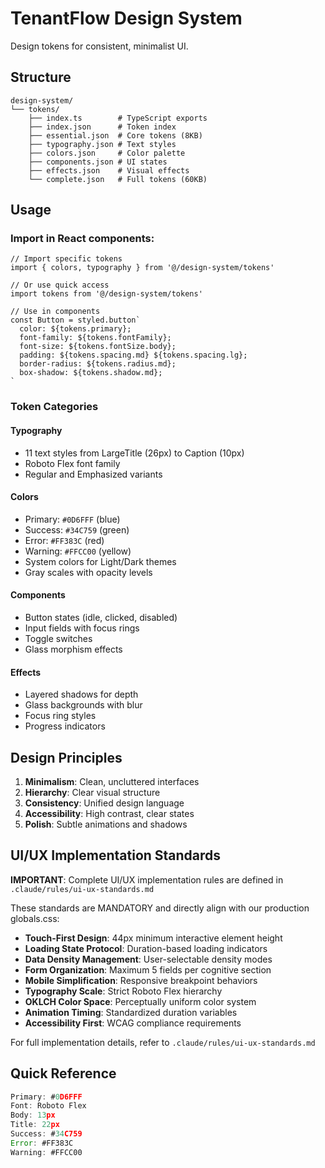 # TenantFlow Design System

Design tokens for consistent, minimalist UI.

## Structure

```
design-system/
└── tokens/
    ├── index.ts        # TypeScript exports
    ├── index.json      # Token index
    ├── essential.json  # Core tokens (8KB)
    ├── typography.json # Text styles
    ├── colors.json     # Color palette
    ├── components.json # UI states
    ├── effects.json    # Visual effects
    └── complete.json   # Full tokens (60KB)
```

## Usage

### Import in React components:

```tsx
// Import specific tokens
import { colors, typography } from '@/design-system/tokens'

// Or use quick access
import tokens from '@/design-system/tokens'

// Use in components
const Button = styled.button`
  color: ${tokens.primary};
  font-family: ${tokens.fontFamily};
  font-size: ${tokens.fontSize.body};
  padding: ${tokens.spacing.md} ${tokens.spacing.lg};
  border-radius: ${tokens.radius.md};
  box-shadow: ${tokens.shadow.md};
`
```

### Token Categories

#### Typography
- 11 text styles from LargeTitle (26px) to Caption (10px)
- Roboto Flex font family
- Regular and Emphasized variants

#### Colors
- Primary: `#0D6FFF` (blue)
- Success: `#34C759` (green)
- Error: `#FF383C` (red)
- Warning: `#FFCC00` (yellow)
- System colors for Light/Dark themes
- Gray scales with opacity levels

#### Components
- Button states (idle, clicked, disabled)
- Input fields with focus rings
- Toggle switches
- Glass morphism effects

#### Effects
- Layered shadows for depth
- Glass backgrounds with blur
- Focus ring styles
- Progress indicators

## Design Principles

1. **Minimalism**: Clean, uncluttered interfaces
2. **Hierarchy**: Clear visual structure
3. **Consistency**: Unified design language
4. **Accessibility**: High contrast, clear states
5. **Polish**: Subtle animations and shadows

## UI/UX Implementation Standards

**IMPORTANT**: Complete UI/UX implementation rules are defined in `.claude/rules/ui-ux-standards.md`

These standards are MANDATORY and directly align with our production globals.css:
- **Touch-First Design**: 44px minimum interactive element height
- **Loading State Protocol**: Duration-based loading indicators
- **Data Density Management**: User-selectable density modes
- **Form Organization**: Maximum 5 fields per cognitive section
- **Mobile Simplification**: Responsive breakpoint behaviors
- **Typography Scale**: Strict Roboto Flex hierarchy
- **OKLCH Color Space**: Perceptually uniform color system
- **Animation Timing**: Standardized duration variables
- **Accessibility First**: WCAG compliance requirements

For full implementation details, refer to `.claude/rules/ui-ux-standards.md`

## Quick Reference

```js
Primary: #0D6FFF
Font: Roboto Flex
Body: 13px
Title: 22px
Success: #34C759
Error: #FF383C
Warning: #FFCC00
```

